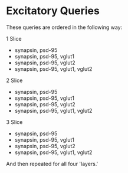 # Excitatory Queries 

These queries are ordered in the following way: 

1 Slice 
 - synapsin, psd-95
 - synapsin, psd-95, vglut1
 - synapsin, psd-95, vglut2
 - synapsin, psd-95, vglut1, vglut2

2 Slice 
 - synapsin, psd-95
 - synapsin, psd-95, vglut1
 - synapsin, psd-95, vglut2
 - synapsin, psd-95, vglut1, vglut2

3 Slice 
 - synapsin, psd-95
 - synapsin, psd-95, vglut1
 - synapsin, psd-95, vglut2
 - synapsin, psd-95, vglut1, vglut2


 And then repeated for all four 'layers.'